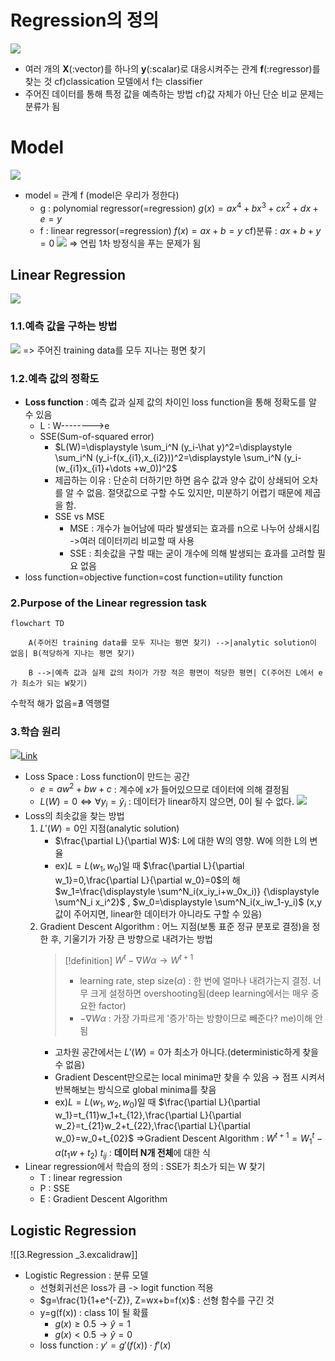 # Regression의 정의

![](https://i.imgur.com/AfyKtqt.png)
- 여러 개의 **X**(:vector)를 하나의 **y**(:scalar)로 대응시켜주는 관계 **f**(:regressor)를 찾는 것 cf)classication 모델에서 f는 classifier
- 주어진 데이터를 통해 특정 값을 예측하는 방법  cf)값 자체가 아닌 단순 비교 문제는 분류가 됨
# Model
![](https://i.imgur.com/dkLP6Ze.png)
- model = 관계 f (model은 우리가 정한다)
	- g : polynomial regressor(=regression)
		$g(x)=ax^4+bx^3+cx^2+dx+e=y$
	- f : linear regressor(=regression)
		$f(x)=ax+b=y$
		cf)분류 : $ax+b+y=0$
		![](https://i.imgur.com/o8adWhW.png)
		=> 연립 1차 방정식을 푸는 문제가 됨
## Linear Regression
![](https://i.imgur.com/yYGLijj.png)
### 1.1.예측 값을 구하는 방법
![](https://i.imgur.com/CWigiKS.png)
=> 주어진 training data를 모두 지나는 평면 찾기
### 1.2.예측 값의 정확도
- **Loss function** : 예측 값과 실제 값의 차이인 loss function을 통해 정확도를 알 수 있음
	- L : W-------->e
	- SSE(Sum-of-squared error)
		- $L(W)=\displaystyle \sum_i^N (y_i-\hat y)^2=\displaystyle \sum_i^N (y_i-f(x_{i1},x_{i2}))^2=\displaystyle \sum_i^N (y_i-(w_{i1}x_{i1}+\dots +w_0))^2$
		- 제곱하는 이유 : 단순히 더하기만 하면 음수 값과 양수 값이 상쇄되어 오차를 알 수 없음. 절댓값으로 구할 수도 있지만, 미분하기 어렵기 때문에 제곱을 함.
		- SSE vs MSE
			- MSE : 개수가 늘어남에 따라 발생되는 효과를 n으로 나누어 상쇄시킴 ->여러 데이터끼리 비교할 때 사용
			-  SSE : 최솟값을 구할 때는 굳이 개수에 의해 발생되는 효과를 고려할 필요 없음
- loss function=objective function=cost function=utility function
### 2.Purpose of the Linear regression task

```mermaid
flowchart TD

    A(주어진 training data를 모두 지나는 평면 찾기) -->|analytic solution이 없음| B(적당하게 지나는 평면 찾기)

    B -->|예측 값과 실제 값의 차이가 가장 적은 평면이 적당한 평면| C(주어진 L에서 e가 최소가 되는 W찾기)
```
수학적 해가 없음=$\nexists$ 역행렬
### 3.학습 원리
![](https://i.imgur.com/xpIqrV9.png)[Link](https://www.researchgate.net/figure/a-ResNets-loss-surface-on-local-minima-in-parameter-space-has-wide-and-flat-geometry_fig1_328015994)
- Loss Space : Loss function이 만드는 공간
	- $e=aw^2+bw+c$ : 계수에 x가 들어있으므로 데이터에 의해 결정됨
	- $L(W)=0 \Leftrightarrow \forall y_i=\hat y_i$ : 데이터가 linear하지 않으면, 0이 될 수 없다.
	![](https://i.imgur.com/wccwtdo.png)
- Loss의 최솟값을 찾는 방법
	1. $L'(W)=0$인 지점(analytic solution)
		- $\frac{\partial L}{\partial W}$: L에 대한 W의 영향. W에 의한 L의 변율
		- ex)$L=L(w_1,w_0)$일 때 $\frac{\partial L}{\partial w_1}=0,\frac{\partial L}{\partial w_0}=0$의 해
			$w_1=\frac{\displaystyle \sum^N_i(x_iy_i+w_0x_i)} {\displaystyle \sum^N_i x_i^2}$ , $w_0=\displaystyle \sum^N_i(x_iw_1-y_i)$ 
			(x,y값이 주어지면, linear한 데이터가 아니라도 구할 수 있음)
	2. Gradient Descent Algorithm : 어느 지점(보통 표준 정규 분포로 결정)을 정한 후, 기울기가 가장 큰 방향으로 내려가는 방법
		>[!definition]
		> $W^t-\nabla W\alpha \rightarrow W^{t+1}$
		>  - learning rate, step size($\alpha$) : 한 번에 얼마나 내려가는지 결정. 너무 크게 설정하면 overshooting됨(deep learning에서는 매우 중요한 factor)
		>  - $-\nabla W\alpha$ : 가장 가파르게 '증가'하는 방향이므로 빼준다? me)이해 안 됨
		- 고차원 공간에서는 $L'(W)=0$가 최소가 아니다.(deterministic하게 찾을 수 없음)
		- Gradient Descent만으로는 local minima만 찾을 수 있음 $\rightarrow$ 점프 시켜서 반복해보는 방식으로 global minima를 찾음
		- ex)$L=L(w_1,w_2,w_0)$일 때 $\frac{\partial L}{\partial w_1}=t_{11}w_1+t_{12},\frac{\partial L}{\partial w_2}=t_{21}w_2+t_{22},\frac{\partial L}{\partial w_0}=w_0+t_{02}$
		=>Gradient Descent Algorithm : $W^{t+1}=W^{t}_1-\alpha (t_1w+t_2)$
		$t_{ij}$ : **데이터 N개 전체**에 대한 식
- Linear regression에서 학습의 정의 : SSE가 최소가 되는 W 찾기
	- T : linear regression
	- P : SSE
	- E : Gradient Descent Algorithm
## Logistic Regression
![[3.Regression  _3.excalidraw]]
- Logistic Regression : 분류 모델
	- 선형회귀선은 loss가 큼 -> logit function 적용
	- $g=\frac{1}{1+e^{-Z}}, Z=wx+b=f(x)$ : 선형 함수를 구긴 것
	- y=g(f(x)) : class 1이 될 확률
		- $g(x)\geq 0.5 \rightarrow \hat y=1$
		- $g(x)<0.5\rightarrow \hat y=0$
	- loss function : $y'=g'(f(x))\cdot f'(x)$